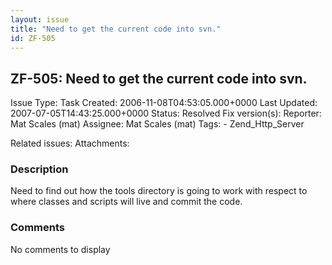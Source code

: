 ```yaml
---
layout: issue
title: "Need to get the current code into svn."
id: ZF-505
---
```


ZF-505: Need to get the current code into svn.
----------------------------------------------

 Issue Type: Task Created: 2006-11-08T04:53:05.000+0000 Last Updated: 2007-07-05T14:43:25.000+0000 Status: Resolved Fix version(s): 
 Reporter:  Mat Scales (mat)  Assignee:  Mat Scales (mat)  Tags: - Zend\_Http\_Server
 
 Related issues: 
 Attachments: 
### Description

Need to find out how the tools directory is going to work with respect to where classes and scripts will live and commit the code.

 

 

### Comments

No comments to display